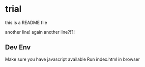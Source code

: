 # trial

this is a README file

another line!
again another line?!?!

## Dev Env

Make sure you have javascript available
Run index.html in browser
